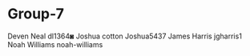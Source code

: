 # Group-7
Deven Neal       dl1364◙
Joshua cotton    Joshua5437
James Harris     jgharris1
Noah Williams    noah-williams
